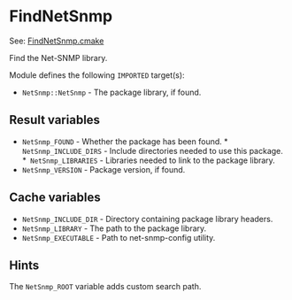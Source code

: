 # FindNetSnmp

See: [FindNetSnmp.cmake](https://github.com/petk/php-build-system/tree/master/cmake/cmake/modules/FindNetSnmp.cmake)

Find the Net-SNMP library.

Module defines the following `IMPORTED` target(s):

* `NetSnmp::NetSnmp` - The package library, if found.

## Result variables

* `NetSnmp_FOUND` - Whether the package has been found.
*` NetSnmp_INCLUDE_DIRS` - Include directories needed to use this package.
*` NetSnmp_LIBRARIES` - Libraries needed to link to the package library.
* `NetSnmp_VERSION` - Package version, if found.

## Cache variables

* `NetSnmp_INCLUDE_DIR` - Directory containing package library headers.
* `NetSnmp_LIBRARY` - The path to the package library.
* `NetSnmp_EXECUTABLE` - Path to net-snmp-config utility.

## Hints

The `NetSnmp_ROOT` variable adds custom search path.
